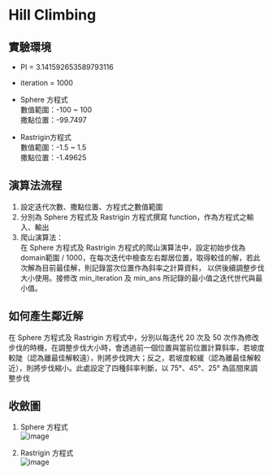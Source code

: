 # Hill Climbing

## 實驗環境

- PI = 3.141592653589793116  
- iteration = 1000

- Sphere 方程式  
數值範圍：-100 ~ 100  
撒點位置：-99.7497

- Rastrigin方程式  
數值範圍：-1.5 ~ 1.5  
撒點位置：-1.49625 

## 演算法流程
1.	設定迭代次數、撒點位置、方程式之數值範圍
2.	分別為 Sphere 方程式及 Rastrigin 方程式撰寫 function，作為方程式之輸入、輸出
3.	爬山演算法：  
    在 Sphere 方程式及 Rastrigin 方程式的爬山演算法中，設定初始步伐為 domain範圍 / 1000，在每次迭代中檢查左右鄰居位置，取得較佳的解，若此次解為目前最佳解，則記錄當次位置作為斜率之計算資料，  以供後續調整步伐大小使用。接修改 min_iteration 及 min_ans 所記錄的最小值之迭代世代與最小值。

## 如何產生鄰近解
在 Sphere 方程式及 Rastrigin 方程式中，分別以每迭代 20 次及 50 次作為修改步伐的時機，在調整步伐大小時，會透過前一個位置與當前位置計算斜率，若坡度較陡（認為離最佳解較遠），則將步伐跨大；反之，若坡度較緩（認為離最佳解較近），則將步伐縮小。此處設定了四種斜率判斷，以 75°、45°、25° 為區間來調整步伐

## 收斂圖

1. Sphere 方程式  
![image](https://user-images.githubusercontent.com/32695855/114403638-8d8c7b00-9bd7-11eb-957e-9fbd57b2949c.png)

2. Rastrigin 方程式  
![image](https://user-images.githubusercontent.com/32695855/114403742-a301a500-9bd7-11eb-800c-5f0273493a52.png)
